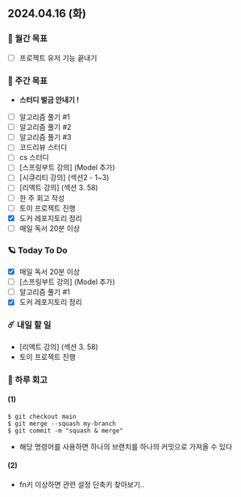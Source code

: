 ## 2024.04.16 (화)

### 🚀 월간 목표

- [ ] 프로젝트 유저 기능 끝내기
  <br/>

### 💫 주간 목표

- **스터디 벌금 안내기 !**
- [ ] 알고리즘 풀기 #1
- [ ] 알고리즘 풀기 #2
- [ ] 알고리즘 풀기 #3
- [ ] 코드리뷰 스터디
- [ ] cs 스터디
- [ ] [스프링부트 강의] (Model 추가)
- [ ] [시큐리티 강의] (섹션2 - 1~3)
- [ ] [리액트 강의] (섹션 3. 58)
- [ ] 한 주 회고 작성
- [ ] 토이 프로젝트 진행
- [x] 도커 레포지토리 정리
- [ ] 매일 독서 20분 이상
  <br/>

### 🪐 Today To Do

- [x] 매일 독서 20분 이상
- [ ] [스프링부트 강의] (Model 추가)
- [ ] 알고리즘 풀기 #1
- [x] 도커 레포지토리 정리
  <br/>

### ☄️ 내일 할 일

- [리액트 강의] (섹션 3. 58)
- 토이 프로젝트 진행
  <br/>

### 👾 하루 회고

#### (1)

```shell
$ git checkout main
$ git merge --squash my-branch
$ git commit -m "squash & merge"
```

- 해당 명령어를 사용하면 하나의 브랜치를 하나의 커밋으로 가져올 수 있다

#### (2)

- fn키 이상하면 관련 설정 단축키 찾아보기..